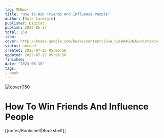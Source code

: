 ```yaml
---
tag: 📚Book
title: "How To Win Friends And Influence People"
author: [Dale Carnegie]
publisher: DigiCat
publish: 2022-05-17
total: 259
isbn:  
cover: http://books.google.com/books/content?id=u_dyEAAAQBAJ&printsec=frontcover&img=1&zoom=1&edge=curl&source=gbs_api
status: unread
created: 2023-07-15 05:06:56
updated: 2023-07-15 05:06:56
finished: 
date: "2023-08-15"
tags:
- book
---
```


![cover|150](http://books.google.com/books/content?id=u_dyEAAAQBAJ&printsec=frontcover&img=1&zoom=1&edge=curl&source=gbs_api)

# How To Win Friends And Influence People
[[notes/Bookshelf|Bookshelf]]